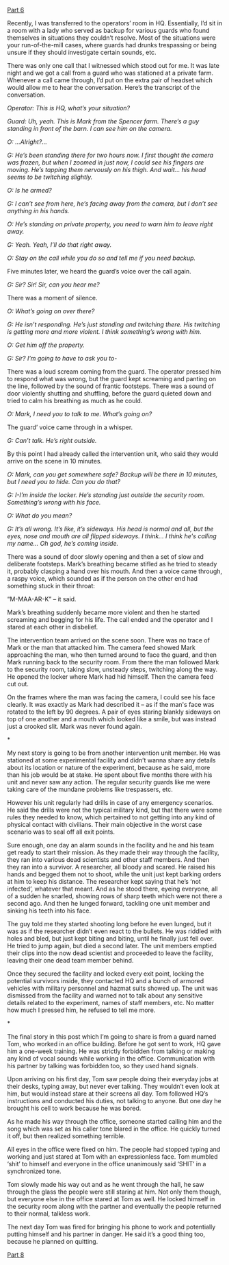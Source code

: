 [Part 6](https://www.reddit.com/r/nosleep/comments/d6rysg/i_work_as_a_security_guard_for_a_company_that/)

Recently, I was transferred to the operators’ room in HQ. Essentially, I’d sit in a room with a lady who served as backup for various guards who found themselves in situations they couldn’t resolve. Most of the situations were your run-of-the-mill cases, where guards had drunks trespassing or being unsure if they should investigate certain sounds, etc.

There was only one call that I witnessed which stood out for me. It was late night and we got a call from a guard who was stationed at a private farm. Whenever a call came through, I’d put on the extra pair of headset which would allow me to hear the conversation. Here’s the transcript of the conversation.

*Operator: This is HQ, what’s your situation?*

*Guard: Uh, yeah. This is Mark from the Spencer farm. There’s a guy standing in front of the barn. I can see him on the camera.*

*O: …Alright?...*

*G: He’s been standing there for two hours now. I first thought the camera was frozen, but when I zoomed in just now, I could see his fingers are moving. He’s tapping them nervously on his thigh. And wait… his head seems to be twitching slightly.*

*O: Is he armed?*

*G: I can’t see from here, he’s facing away from the camera, but I don’t see anything in his hands.*

*O: He’s standing on private property, you need to warn him to leave right away.*

*G: Yeah. Yeah, I’ll do that right away.*

*O: Stay on the call while you do so and tell me if you need backup.*

Five minutes later, we heard the guard’s voice over the call again.

*G: Sir? Sir! Sir, can you hear me?*

There was a moment of silence.

*O: What’s going on over there?*

*G: He isn’t responding. He’s just standing and twitching there. His twitching is getting more and more violent. I think something’s wrong with him.*

*O: Get him off the property.*

*G: Sir? I’m going to have to ask you to-*

There was a loud scream coming from the guard. The operator pressed him to respond what was wrong, but the guard kept screaming and panting on the line, followed by the sound of frantic footsteps. There was a sound of door violently shutting and shuffling, before the guard quieted down and tried to calm his breathing as much as he could.

*O: Mark, I need you to talk to me. What’s going on?*

The guard’ voice came through in a whisper.

*G: Can’t talk. He’s right outside.*

By this point I had already called the intervention unit, who said they would arrive on the scene in 10 minutes.

*O: Mark, can you get somewhere safe? Backup will be there in 10 minutes, but I need you to hide. Can you do that?*

*G: I-I’m inside the locker. He’s standing just outside the security room. Something’s wrong with his face.*

*O: What do you mean?*

*G: It’s all wrong. It’s like, it’s sideways. His head is normal and all, but the eyes, nose and mouth are all flipped sideways. I think... I think he's calling my name... Oh god, he’s coming inside.*

There was a sound of door slowly opening and then a set of slow and deliberate footsteps. Mark’s breathing became stifled as he tried to steady it, probably clasping a hand over his mouth. And then a voice came through, a raspy voice, which sounded as if the person on the other end had something stuck in their throat:

“M-MAA-AR-K” – it said.

Mark’s breathing suddenly became more violent and then he started screaming and begging for his life. The call ended and the operator and I stared at each other in disbelief.

The intervention team arrived on the scene soon. There was no trace of Mark or the man that attacked him. The camera feed showed Mark approaching the man, who then turned around to face the guard, and then Mark running back to the security room. From there the man followed Mark to the security room, taking slow, unsteady steps, twitching along the way. He opened the locker where Mark had hid himself. Then the camera feed cut out.

On the frames where the man was facing the camera, I could see his face clearly. It was exactly as Mark had described it – as if the man's face was rotated to the left by 90 degrees. A pair of eyes staring blankly sideways on top of one another and a mouth which looked like a smile, but was instead just a crooked slit. Mark was never found again.

\*

My next story is going to be from another intervention unit member. He was stationed at some experimental facility and didn’t wanna share any details about its location or nature of the experiment, because as he said, more than his job would be at stake. He spent about five months there with his unit and never saw any action. The regular security guards like me were taking care of the mundane problems like trespassers, etc. 

However his unit regularly had drills in case of any emergency scenarios. He said the drills were not the typical military kind, but that there were some rules they needed to know, which pertained to not getting into any kind of physical contact with civilians. Their main objective in the worst case scenario was to seal off all exit points.

Sure enough, one day an alarm sounds in the facility and he and his team get ready to start their mission. As they made their way through the facility, they ran into various dead scientists and other staff members. And then they ran into a survivor. A researcher, all bloody and scared. He raised his hands and begged them not to shoot, while the unit just kept barking orders at him to keep his distance. The researcher kept saying that he’s ‘not infected’, whatever that meant. And as he stood there, eyeing everyone, all of a sudden he snarled, showing rows of sharp teeth which were not there a second ago. And then he lunged forward, tackling one unit member and sinking his teeth into his face.

The guy told me they started shooting long before he even lunged, but it was as if the researcher didn’t even react to the bullets. He was riddled with holes and bled, but just kept biting and biting, until he finally just fell over. He tried to jump again, but died a second later. The unit members emptied their clips into the now dead scientist and proceeded to leave the facility, leaving their one dead team member behind.

Once they secured the facility and locked every exit point, locking the potential survivors inside, they contacted HQ and a bunch of armored vehicles with military personnel and hazmat suits showed up. The unit was dismissed from the facility and warned not to talk about any sensitive details related to the experiment, names of staff members, etc. No matter how much I pressed him, he refused to tell me more.

\*

The final story in this post which I’m going to share is from a guard named Tom, who worked in an office building. Before he got sent to work, HQ gave him a one-week training. He was strictly forbidden from talking or making any kind of vocal sounds while working in the office. Communication with his partner by talking was forbidden too, so they used hand signals.

Upon arriving on his first day, Tom saw people doing their everyday jobs at their desks, typing away, but never ever talking. They wouldn’t even look at him, but would instead stare at their screens all day. Tom followed HQ’s instructions and conducted his duties, not talking to anyone. But one day he brought his cell to work because he was bored.

As he made his way through the office, someone started calling him and the song which was set as his caller tone blared in the office. He quickly turned it off, but then realized something terrible.

All eyes in the office were fixed on him. The people had stopped typing and working and just stared at Tom with an expressionless face. Tom mumbled ‘shit’ to himself and everyone in the office unanimously said ‘SHIT’ in a synchronized tone.

Tom slowly made his way out and as he went through the hall, he saw through the glass the people were still staring at him. Not only them though, but everyone else in the office stared at Tom as well. He locked himself in the security room along with the partner and eventually the people returned to their normal, talkless work.

The next day Tom was fired for bringing his phone to work and potentially putting himself and his partner in danger. He said it’s a good thing too, because he planned on quitting.

[Part 8](https://www.reddit.com/r/nosleep/comments/e25r9g/i_work_as_a_security_guard_for_a_company_that/)